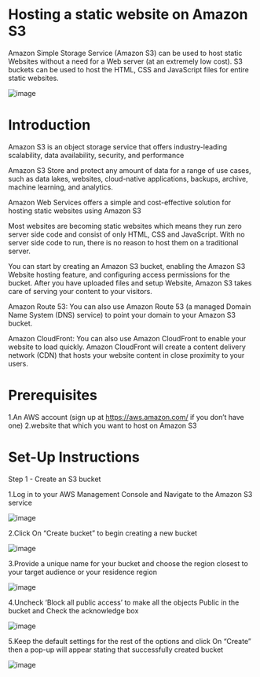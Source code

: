 # Hosting a static website on  Amazon S3

Amazon Simple Storage Service (Amazon S3) can be used to host static Websites without a need for a Web server (at an extremely low cost). S3 buckets can be used to host the HTML, CSS and JavaScript files for entire static websites.

![image](https://github.com/Leela-88/AWS-PROJECT-1/assets/113762845/59f5d2be-b377-4618-a4b2-9e9afac57f8e)

# Introduction 
Amazon S3 is an object storage service that offers industry-leading scalability, data availability, security, and performance

Amazon S3 Store and protect any amount of data for a range of use cases, such as data lakes, websites, cloud-native applications, backups, archive, machine learning, and analytics.

Amazon Web Services offers a simple and cost-effective solution for hosting static websites using Amazon S3

Most websites are becoming static websites which means they run zero server side code and consist of only HTML, CSS and JavaScript. With no server side code to run, there is no reason to host them on a traditional server.

You can start by creating an Amazon S3 bucket, enabling the Amazon S3 Website hosting feature, and configuring access permissions for the bucket. After you have uploaded files and setup Website, Amazon S3 takes care of serving your content to your visitors.

Amazon Route 53: You can also use Amazon Route 53 (a managed Domain Name System (DNS) service) to point your domain to your Amazon S3 bucket.

Amazon CloudFront: You can also use Amazon CloudFront to enable your website to load quickly. Amazon CloudFront will create a content delivery network (CDN) that hosts your website content in close proximity to your users.


# Prerequisites

1.An AWS account (sign up at https://aws.amazon.com/ if you don’t have one)
2.website that which you want to host on Amazon S3

# Set-Up Instructions

Step 1 - Create an S3 bucket

1.Log in to your AWS Management Console and Navigate to the Amazon S3 service






![image](https://github.com/Leela-88/AWS-PROJECT-1/assets/113762845/aa777a04-7204-4c56-b168-cb8d4128e5ec)


2.Click On “Create bucket” to begin creating a new bucket


![image](https://github.com/Leela-88/AWS-PROJECT-1/assets/113762845/f4d4f4ac-9f09-4a7b-a4de-993461b61868)


3.Provide a unique name for your bucket and choose the region closest to your target audience or your residence region


![image](https://github.com/Leela-88/AWS-PROJECT-1/assets/113762845/09223736-62ba-403b-8da0-af3528b1cc7b)


4.Uncheck ‘Block all public access’ to make all the objects Public in the bucket and Check the acknowledge box


![image](https://github.com/Leela-88/AWS-PROJECT-1/assets/113762845/3f45339b-9aae-42b4-a95e-5e477d83e08f)


5.Keep the default settings for the rest of the options and click On “Create” then a pop-up will appear stating that successfully created bucket 


![image](https://github.com/Leela-88/AWS-PROJECT-1/assets/113762845/3880ea17-3842-427d-9fbb-485277852d31)






 







